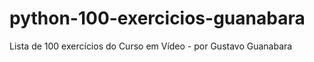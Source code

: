 # python-100-exercicios-guanabara
Lista de 100 exercícios do Curso em Vídeo - por Gustavo Guanabara
